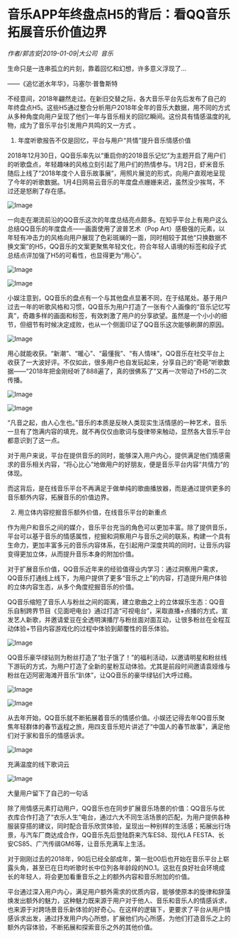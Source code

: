 # 音乐APP年终盘点H5的背后：看QQ音乐拓展音乐价值边界

*作者/郭吉安|2019-01-09|大公司 
                                                音乐*

生命只是一连串孤立的片刻，靠着回忆和幻想，许多意义浮现了…

——《追忆逝水年华》，马塞尔·普鲁斯特

不经意间，2018年翩然走过。在新旧交替之际，各大音乐平台先后发布了自己的年终盘点H5。这些H5通过整合分析用户2018年全年的音乐大数据，用不同的方式从多种角度向用户呈现了他们一年与音乐相关的回忆瞬间。这份具有情感温度的礼物，成为了音乐平台引发用户共鸣的又一方式 。

1. 年度听歌报告不仅是回忆，平台与用户“共情”提升音乐情感价值

2018年12月30日，QQ音乐率先以“重启你的2018音乐记忆”为主题开启了用户们的听歌盘点，年轻趣味的风格立刻引起了用户们的热情参与。1月2日，虾米音乐随后上线了“2018年度个人音乐故事展”，用照片展览的形式，向用户直观地呈现了今年的听歌数据。1月4日网易云音乐的年度盘点姗姗来迟，虽然没少挨骂，不过还是怒刷了存在感。

![Image](http://p1.pstatp.com/large/pgc-image/e86f599426974c579b2534a269d1b32d)

一向走在潮流前沿的QQ音乐这次的年度总结亮点颇多。在知乎平台上有用户这么总结QQ音乐的年度盘点——画面使用了波普艺术（Pop Art）感极强的元素，以年轻有冲击力的风格向用户展现了色彩斑斓的一面，同时相较于其他“只换数据不换文案”的H5，QQ音乐的文案更聚焦年轻文化，符合年轻人语境的标签和段子式总结点评加强了H5的可看性，也显得更为“用心”。

![Image](http://p1.pstatp.com/large/pgc-image/76e73d4264a84741ba40122f001d522b)

![Image](http://p3.pstatp.com/large/pgc-image/232373541abb40c7951e6a52668b7604)

小娱注意到，QQ音乐的盘点有一个与其他盘点显著不同，在于结尾处。基于用户过去一年的听歌风格和习惯，QQ音乐为用户打造了一张有个人画像的“音乐记忆写真”，奇趣多样的画面和标签，有效刺激了用户的分享欲望。虽然是一个小小的细节，但细节有时候决定成败，也从一个侧面印证了QQ音乐这次能够刷屏的原因。

![Image](http://p1.pstatp.com/large/pgc-image/fae7bd575a454ffda2a7f008f7b255a9)

用心就能收获。“新潮”、“暖心”、“最懂我”、“有人情味”，QQ音乐在社交平台上收获了一大波好评。不仅如此，很多用户也自发玩起来，分享自己的“奇葩”听歌数据——“2018年把金刚经听了888遍了，真的很佛系了”又再一次带动了H5的二次传播。

![Image](http://p1.pstatp.com/large/pgc-image/9f196466ffa641d8b1628c466191849d)

![Image](http://p3.pstatp.com/large/pgc-image/24d7483000dd4991979943a01fd1b8b7)

“凡音之起，由人心生也。”音乐的本质是反映人类现实生活情感的一种艺术，音乐一旦有了饱满内容的填充，就不再仅仅由歌词与旋律带来触动，显然各大音乐平台都意识到了这一点。

对于用户来说，平台在提供音乐的同时，能够深入用户内心，提供满足他们情感需求的音乐相关内容，“将心比心”地做用户的好朋友，便是音乐平台内容“共情力”的体现。

而这背后，是在线音乐平台不再满足于做单纯的歌曲播放器，而是通过提供更多的音乐额外内容，拓展音乐的价值边界。

2. 用立体内容挖掘音乐额外价值，在线音乐平台的新重点

作为用户和音乐之间的媒介，音乐平台充当的角色可以更加丰富。除了提供音乐，平台可以基于音乐的情感属性，挖掘和洞察用户与音乐之间的联系，构建一个具有生命力，更加丰富多元的音乐内容体系，在引起用户深度共鸣的同时，让音乐内容变得更加立体，从而提升音乐本身的附加价值。

对于扩展音乐价值，QQ音乐近年来的经验值得业内学习：通过洞察用户需求，QQ音乐打通线上线下，为用户提供了更多“音乐之上”的内容，打造提升用户体验的立体内容生态，从多个角度挖掘音乐的价值。

QQ音乐缩短了音乐人与粉丝之间的距离，建立歌曲之上的立体娱乐生态：QQ音乐自制跨界节目《见面吧电台》通过打造“可视电台”，采取直播+点播的方式，宣发艺人新歌，并邀请爱豆在全透明演播厅与粉丝面对面互动，让很多粉丝在全程互动体验+节目内容游戏化的过程中体验到颠覆性的音乐体验。

![Image](http://p3.pstatp.com/large/pgc-image/8fe0495552174ca7844dc0083cb273a1)

QQ音乐豪华绿钻则为粉丝打造了“肚子饿了！”的福利活动，以邀请明星和粉丝线下游玩的方式，为用户打造了全新的星粉互动体验。尤其是前段时间邀请袁娅维与粉丝在迈阿密海滩开音乐“趴体”，让QQ音乐的豪华绿钻们大呼过瘾。

![Image](http://p3.pstatp.com/large/pgc-image/ad168ed9dc884b9abc426b3dec89c4b5)

![Image](http://p3.pstatp.com/large/pgc-image/5bd549d2a3d14f1ab1c83d655c4781e2)

从去年开始，QQ音乐就不断拓展着音乐的情感价值。小娱还记得去年QQ音乐聚焦年轻群体的春节返程之旅，用四支音乐短片讲述了“中国人的春节故事”，满足他们对于家和音乐的情感诉求。

![Image](http://p1.pstatp.com/large/pgc-image/c6af95f2e675470f8be3d2dd6b67fb9d)

充满温度的线下歌词云

![Image](http://p3.pstatp.com/large/pgc-image/a8f274b27ca144688d893ef530ca4061)

大量用户留下了自己的一句话

除了用情感元素打动用户，QQ音乐也在同步扩展音乐场景的价值：QQ音乐与优衣库合作打造了“衣乐人生”电台，通过六大不同生活场景的匹配，为用户提供各种服装穿搭的建议，同时配合音乐欣赏体验，呈现出一种别样的生活感；拓展出行场景，与汽车厂商达成合作，QQ音乐先后登陆蔚来汽车ES8、现代LA FESTA、长安CS85、广汽传祺GM6等，让音乐充满车上生活。

对于刚刚过去的2018年，90后已经全部成年，第一批00后也开始在音乐平台上崭露头角，甚至已在日均听歌时长中位列各年龄段的NO.1。这批在良好社会环境成长的年轻人，将会更加看重音乐之上的额外内容和音乐附加的价值。

平台通过深入用户内心，满足用户额外需求的优质内容，能够使原本的旋律和辞藻焕发出额外的魅力，这种魅力既来源于用户对于他人、音乐和音乐人的情感诉求，也来源于对跨场景音乐新体验的好奇心。在这样的逻辑下，更要求了平台从用户情感诉求出发，通过抒发用户内心所想，扩展他们内心所感，为他们打造音乐之上的额外内容体验，不断拓展和探索音乐之外的其他价值。

